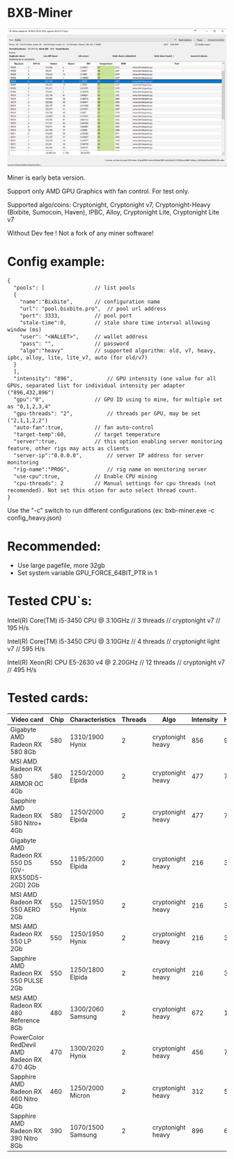 # BXB-Miner
![](https://github.com/BixBite-project/bxb-miner/blob/master/img.png?raw=true)

Miner is early beta version.

Support only AMD GPU Graphics with fan control. For test only.

Supported algo/coins: Cryptonight, Cryptonight v7, Cryptonight-Heavy (Bixbite, Sumocoin, Haven), IPBC, Alloy, Cryptonight Lite, Cryptonight Lite v7

Without Dev fee !
Not a fork of any miner software!

# Config example:
    {
      "pools": [ 				// list pools
      {
    	"name":"Bixbite",		// configuration name
    	"url": "pool.bixbite.pro",	// pool url address
    	"port": 3333,			// pool port 
        "stale-time":0,			// stale share time interval allowing window (ms)
    	"user": "<WALLET>",		// wallet address
    	"pass": "", 			// password
    	"algo":"heavy"			// supported algorithm: old, v7, heavy, ipbc, alloy, lite, lite_v7, auto (for old/v7)
      }
      ],
      "intensity": "896", 			// GPU intensity (one value for all GPUs, separated list for individual intensity per adapter ("896,432,896")
      "gpu":"0",				// GPU ID using to mine, for multiple set as "0,1,2,3,4"
      "gpu-threads": "2",			// threads per GPU, may be set ("2,1,1,2,2")
      "auto-fan":true,			// fan auto-control
      "target-temp":60,			// target temperature
      "server":true, 			// this option enabling server monitoring feature, other rigs may acts as clients
      "server-ip":"0.0.0.0",  		// server IP address for server monitoring
      "rig-name":"PROG",      		// rig name on monitoring server
	  "use-cpu":true, 			// Enable CPU mining
      "cpu-threads": 2 			// Manual settings for cpu threads (not recomended). Not set this otion for auto select thread count.
    }

Use the "-c" switch to run different configurations (ex: bxb-miner.exe -c config_heavy.json)

# Recommended:

- Use large pagefile, more 32gb
- Set system variable GPU_FORCE_64BIT_PTR in 1

# Tested CPU`s:

Intel(R) Core(TM) i5-3450 CPU @ 3.10GHz // 3 threads // cryptonight v7 // 195 H/s

Intel(R) Core(TM) i5-3450 CPU @ 3.10GHz // 4 threads // cryptonight light v7 // 595 H/s

Intel(R) Xeon(R) CPU E5-2630 v4 @ 2.20GHz // 12 threads // cryptonight v7 // 495 H/s


# Tested cards:
					
| Video card | Chip | Characteristics | Threads | Algo | Intensity | Hashrate |
| ----- | ----- | ----- | ----- | ----- | ----- | ----- |
| Gigabyte AMD Radeon RX 580 8Gb | 580 | 1310/1900 Hynix |2| cryptonight heavy | 856 | 965 |
| MSI AMD Radeon RX 580 ARMOR OC 4Gb | 580 | 1250/2000 Elpida |2| cryptonight heavy | 477 | 740 |
| Sapphire AMD Radeon RX 580 Nitro+ 4Gb | 580 | 1250/2000 Elpida | 2|cryptonight heavy | 477 | 770 |
| Gigabyte AMD Radeon RX 550 D5 [GV-RX550D5-2GD] 2Gb | 550 | 1195/2000 Elpida |2| cryptonight heavy | 216 | 340 |
| MSI AMD Radeon RX 550 AERO 2Gb | 550 | 1250/1950 Hynix |2| cryptonight heavy | 216 | 332 |
| MSI AMD Radeon RX 550 LP 2Gb | 550 | 1250/1950 Hynix |2| cryptonight heavy | 216 | 332 |
| Sapphire AMD Radeon RX 550 PULSE 2Gb | 550 | 1250/1800 Elpida |2| cryptonight heavy | 216 | 325 |
| MSI AMD Radeon RX 480 Reference 8Gb | 480 | 1300/2060 Samsung |2| cryptonight heavy | 672 | 1050 |
| PowerColor RedDevil AMD Radeon RX 470 4Gb | 470 | 1300/2020 Hynix |2| cryptonight heavy | 456 | 780 |
| Sapphire AMD Radeon RX 460 Nitro 4Gb | 460 | 1250/2000 Micron |2| cryptonight heavy | 312 | 550 |
| Sapphire AMD Radeon RX 390 Nitro 8Gb | 390 | 1070/1500 Samsung |2| cryptonight heavy | 896 | 650 |

